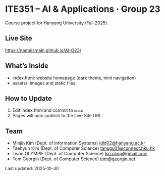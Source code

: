 # ITE351 – AI & Applications · Group 23

Course project for Hanyang University (Fall 2025).

## Live Site
https://nameismain.github.io/AI-G23/

## What’s Inside
- index.html: website homepage (dark theme, mini navigation)
- assets/: images and static files

## How to Update
1) Edit index.html and commit to `main`
2) Pages will auto-publish to the Live Site URL

## Team
- Minjin Kim (Dept. of Information Systems) idid02@hanyang.ac.kr
- Taehyun Kim (Dept. of Computer Science) tanggu01@connect.hku.hk
- Lison OLYMPIE (Dept. of Computer Science) lsn.olmp@gmail.com
- Tom Georgin (Dept. of Computer Science) tom@georgin.net

Last updated: 2025-10-30
